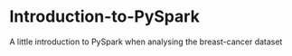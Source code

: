 # Introduction-to-PySpark
A little introduction to PySpark when analysing the breast-cancer dataset
